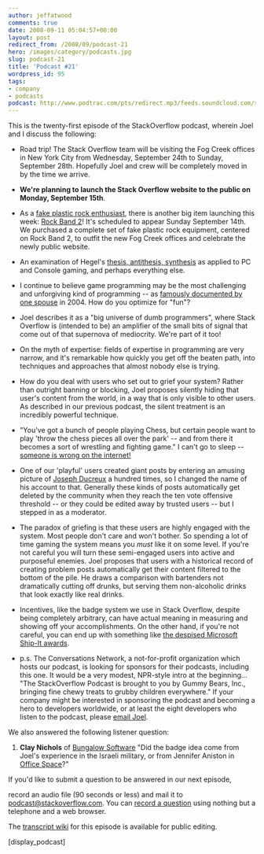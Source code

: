 ```yaml
---
author: jeffatwood
comments: true
date: 2008-09-11 05:04:57+00:00
layout: post
redirect_from: /2008/09/podcast-21
hero: /images/category/podcasts.jpg
slug: podcast-21
title: 'Podcast #21'
wordpress_id: 95
tags:
- company
- podcasts
podcast: http://www.podtrac.com/pts/redirect.mp3/feeds.soundcloud.com/stream/14378273-stack-exchange-stack-overflow-podcast-57.mp3
---
```


This is the twenty-first episode of the StackOverflow podcast, wherein Joel and I discuss the following:






  * Road trip! The Stack Overflow team will be visiting the Fog Creek offices in New York City from Wednesday, September 24th to Sunday, September 28th. Hopefully Joel and crew will be completely moved in by the time we arrive.  



  * **We're planning to launch the Stack Overflow website to the public on Monday, September 15th**.


  * As a [fake plastic rock enthusiast](http://www.fakeplasticrock.com/), there is another big item launching this week: [Rock Band 2](http://www.amazon.com/gp/search?ie=UTF8&keywords=rock%20band%202&tag=codinghorror-20&index=videogames&linkCode=ur2&camp=1789&creative=9325)! It's scheduled to appear Sunday September 14th. We purchased a complete set of fake plastic rock equipment, centered on Rock Band 2, to outfit the new Fog Creek offices and celebrate the newly public website.


  * An examination of Hegel's [thesis, antithesis, synthesis](http://en.wikipedia.org/wiki/Thesis,_antithesis,_synthesis) as applied to PC and Console gaming, and perhaps everything else.


  * I continue to believe game programming may be the most challenging and unforgiving kind of programming -- as [famously documented by one spouse](http://ea-spouse.livejournal.com/274.html) in 2004. How do you optimize for "fun"?


  * Joel describes it as a "big universe of dumb programmers", where Stack Overflow is (intended to be) an amplifier of the small bits of signal that come out of that supernova of mediocrity. We're part of it too!  



  * On the myth of expertise: fields of expertise in programming are very narrow, and it's remarkable how quickly you get off the beaten path, into techniques and approaches that almost nobody else is trying.   



  * How do you deal with users who set out to grief your system? Rather than outright banning or blocking, Joel proposes silently hiding that user's content from the world, in a way that is only visible to other users. As described in our previous podcast, the silent treatment is an incredibly powerful technique.  



  * "You've got a bunch of people playing Chess, but certain people want to play 'throw the chess pieces all over the park' -- and from there it becomes a sort of wrestling and fighting game." I can't go to sleep -- [someone is wrong on the internet!](http://xkcd.com/386/)


  * One of our 'playful' users created giant posts by entering an amusing picture of [Joseph Ducreux](http://en.wikipedia.org/wiki/Joseph_Ducreux) a hundred times, so I changed the name of his account to that. Generally these kinds of posts automatically get deleted by the community when they reach the ten vote offensive threshold -- or they could be edited away by trusted users -- but I stepped in as a moderator.


  * The paradox of griefing is that these users are highly engaged with the system. Most people don't care and won't bother. So spending a lot of time gaming the system means you _must_ like it on some level. If you're not careful you will turn these semi-engaged users into active and purposeful enemies. Joel proposes that users with a historical record of creating problem posts automatically get their content filtered to the bottom of the pile. He draws a comparison with bartenders not dramatically cutting off drunks, but serving them non-alcoholic drinks that look exactly like real drinks.


  * Incentives, like the badge system we use in Stack Overflow, despite being completely arbitrary, can have actual meaning in measuring and showing off your accomplishments. On the other hand, if you're not careful, you can end up with something like [the despised Microsoft Ship-It awards](http://www.joelonsoftware.com/articles/fog0000000070.html).


  * p.s. The Conversations Network, a not-for-profit organization which hosts our podcast, is looking for sponsors for their podcasts, including this one. It would be a very modest, NPR-style intro at the beginning... "The StackOverflow Podcast is brought to you by Gummy Bears, Inc., bringing fine chewy treats to grubby children everywhere." If your company might be interested in sponsoring the podcast and becoming a hero to developers worldwide, or at least the eight developers who listen to the podcast, please [email Joel](http://www.joelonsoftware.com/EmailtheAuthor.html).





We also answered the following listener question:






  1. **Clay Nichols** of [Bungalow Software](http://www.bungalowsoftware.com/) "Did the badge idea come from Joel's experience in the Israeli military, or from Jennifer Aniston in [Office Space](http://www.imdb.com/title/tt0151804/)?"






If you'd like to submit a question to be answered in our next episode,  

record an audio file (90 seconds or less) and mail it to [podcast@stackoverflow.com](mailto:podcast@stackoverflow.com). You can [record a question](http://blog.stackoverflow.com/index.php/2008/05/recording-podcast-questions-using-your-telephone/) using nothing but a telephone and a web browser.





The [transcript wiki](https://stackoverflow.fogbugz.com/default.asp?W24224) for this episode is available for public editing.




[display_podcast]
